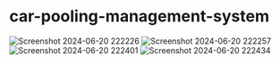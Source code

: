 # car-pooling-management-system


![Screenshot 2024-06-20 222226](https://github.com/user-attachments/assets/c2fbb025-0235-40fa-a75a-90320b28e923)
![Screenshot 2024-06-20 222257](https://github.com/user-attachments/assets/a99d6f81-8a5a-4920-a255-a65b901aa7d3)
![Screenshot 2024-06-20 222401](https://github.com/user-attachments/assets/4091019c-d1f1-466c-862e-920186772e9d)
![Screenshot 2024-06-20 222434](https://github.com/user-attachments/assets/7b172755-cdd9-4964-a668-ab4ae96361cc)
